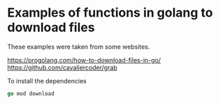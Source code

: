 # Examples of functions in golang to download files

These examples were taken from some websites.

https://progolang.com/how-to-download-files-in-go/
https://github.com/cavaliercoder/grab

To install the dependencies

```go
go mod download
```
